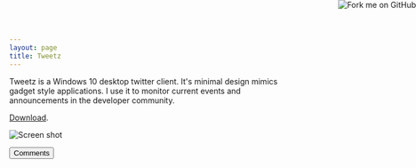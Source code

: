 ```yaml
---
layout: page  
title: Tweetz
---
```


Tweetz is a Windows 10 desktop twitter client. It's minimal design mimics gadget style applications. I use it to monitor current events and announcements in the developer community.

[Download](https://github.com/mike-ward/tweetz/releases/lastest).

![Screen shot](https://i.imgur.com/stuId59.png)

<button onclick="load_disqus('tweetz.core', 'Tweetz');" class="pure-button">Comments</button>

<div id="disqus_thread"></div>
<a href="https://github.com/mike-ward/tweetz"><img style="position: absolute; top: 0; right: 0; border: 0;" src="https://camo.githubusercontent.com/652c5b9acfaddf3a9c326fa6bde407b87f7be0f4/68747470733a2f2f73332e616d617a6f6e6177732e636f6d2f6769746875622f726962626f6e732f666f726b6d655f72696768745f6f72616e67655f6666373630302e706e67" alt="Fork me on GitHub" data-canonical-src="https://s3.amazonaws.com/github/ribbons/forkme_right_orange_ff7600.png"></a>
